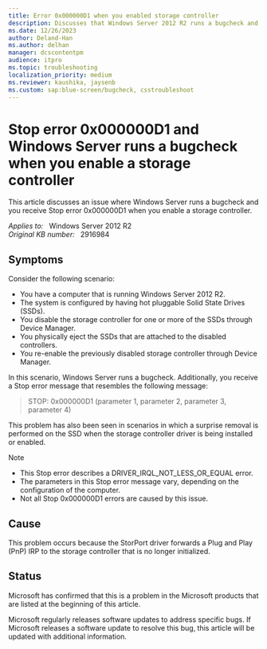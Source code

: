 ```yaml
---
title: Error 0x000000D1 when you enabled storage controller
description: Discusses that Windows Server 2012 R2 runs a bugcheck and you receive Step error 0x000000D1 when you enable a storage controller.
ms.date: 12/26/2023
author: Deland-Han
ms.author: delhan
manager: dcscontentpm
audience: itpro
ms.topic: troubleshooting
localization_priority: medium
ms.reviewer: kaushika, jaysenb
ms.custom: sap:blue-screen/bugcheck, csstroubleshoot
---
```

# Stop error 0x000000D1 and Windows Server runs a bugcheck when you enable a storage controller

This article discusses an issue where Windows Server runs a bugcheck and you receive Stop error 0x000000D1 when you enable a storage controller.

_Applies to:_ &nbsp; Windows Server 2012 R2  
_Original KB number:_ &nbsp; 2916984

## Symptoms

Consider the following scenario:

- You have a computer that is running Windows Server 2012 R2.
- The system is configured by having hot pluggable Solid State Drives (SSDs).
- You disable the storage controller for one or more of the SSDs through Device Manager.
- You physically eject the SSDs that are attached to the disabled controllers.
- You re-enable the previously disabled storage controller through Device Manager.

In this scenario, Windows Server runs a bugcheck. Additionally, you receive a Stop error message that resembles the following message:

> STOP: 0x000000D1 (parameter 1, parameter 2, parameter 3, parameter 4)

This problem has also been seen in scenarios in which a surprise removal is performed on the SSD when the storage controller driver is being installed or enabled.

> [!NOTE]
>
> - This Stop error describes a DRIVER_IRQL_NOT_LESS_OR_EQUAL error.
> - The parameters in this Stop error message vary, depending on the configuration of the computer.
> - Not all Stop 0x000000D1 errors are caused by this issue.

## Cause

This problem occurs because the StorPort driver forwards a Plug and Play (PnP) IRP to the storage controller that is no longer initialized.

## Status

Microsoft has confirmed that this is a problem in the Microsoft products that are listed at the beginning of this article.

Microsoft regularly releases software updates to address specific bugs. If Microsoft releases a software update to resolve this bug, this article will be updated with additional information.
